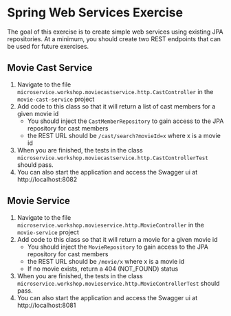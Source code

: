 # Spring Web Services Exercise

The goal of this exercise is to create simple web services using existing JPA repositories. At a minimum, you should create two REST endpoints that can be used for future exercises.

## Movie Cast Service

1. Navigate to the file `microservice.workshop.moviecastservice.http.CastController` in the `movie-cast-service` project
1. Add code to this class so that it will return a list of cast members for a given movie id
    - You should inject the `CastMemberRepository` to gain access to the JPA repository for cast members
    - the REST URL should be `/cast/search?movieId=x` where x is a movie id
1. When you are finished, the tests in the class `microservice.workshop.moviecastservice.http.CastControllerTest` should pass.
1. You can also start the application and access the Swagger ui at http://localhost:8082

## Movie Service

1. Navigate to the file `microservice.workshop.movieservice.http.MovieController` in the `movie-service` project
1. Add code to this class so that it will return a movie for a given movie id
    - You should inject the `MovieRepository` to gain access to the JPA repository for cast members
    - the REST URL should be `/movie/x` where x is a movie id
    - If no movie exists, return a 404 (NOT_FOUND) status
1. When you are finished, the tests in the class `microservice.workshop.movieservice.http.MovieControllerTest` should pass.
1. You can also start the application and access the Swagger ui at http://localhost:8081
